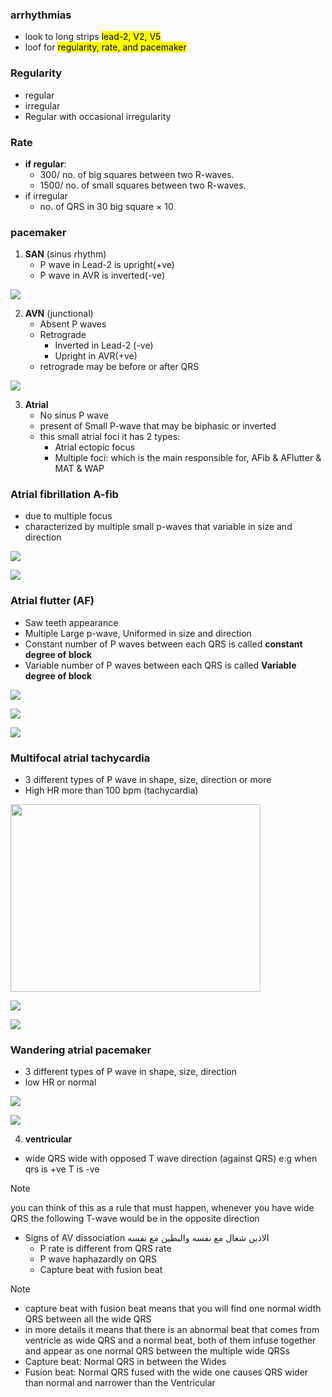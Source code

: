 ### arrhythmias
- look to long strips <mark>lead-2, V2, V5</mark>
- loof for <mark>regularity, rate, and pacemaker</mark>

### Regularity
- regular
- irregular
- Regular with occasional irregularity

### Rate
- **if regular**:
    - 300/ no. of big squares between two R-waves.
    - 1500/ no. of small squares between two R-waves.
- if irregular
    - no. of QRS in 30 big square × 10

### pacemaker
1. **SAN** (sinus rhythm)
    - P wave in Lead-2 is upright(+ve)
    - P wave in AVR is inverted(-ve)

![](./imgs/SAN-pacemaker.png)

2. **AVN** (junctional) 
    - Absent P waves
    - Retrograde
        - Inverted in Lead-2 (-ve)
        - Upright in AVR(+ve)
    - retrograde may be before or after QRS

![](./imgs/AVN-pacemaker.png)

3. **Atrial**
    - No sinus P wave
    - present of Small P-wave that may be biphasic or inverted
    - this small atrial foci it has 2 types:
        - Atrial ectopic focus
        - Multiple foci: which is the main responsible for, AFib & AFlutter & MAT & WAP

### Atrial fibrillation A-fib
- due to multiple focus
- characterized by multiple small p-waves that variable in size and direction

![](./imgs/a-fib-ecg.jpg)

![](./imgs/afib.jpg)


### Atrial flutter (AF)
- Saw teeth appearance
- Multiple Large p-wave, Uniformed in size and direction
- Constant number of P waves between each QRS is called **constant degree of block**
- Variable number of P waves between each QRS is called **Variable degree of block**

![](./imgs/atrial-flutter.jpg)

![](./imgs/ECG-abnormal-QRS-atrial-flutter.png)

![](./imgs/atrial-fib-atrial-f.jpg)

### Multifocal atrial tachycardia
- 3 different types of P wave in shape, size, direction or more
- High HR more than 100 bpm (tachycardia)

<img src="./imgs/MAT.png" width="400px" height="300px">

![](./imgs/Multifocal-Atrial-Tachycardia.jpg)

![](./imgs/a-fib-aF-MAT.webp)

### Wandering atrial pacemaker
- 3 different types of P wave in shape, size, direction
- low HR or normal

![](./imgs/wap.jpg)

![](./imgs/WAPP.jpg)

4. **ventricular**
- wide QRS wide with opposed T wave direction (against QRS) e:g when qrs is +ve T is -ve
> [!NOTE]
> you can think of this as a rule that must happen, whenever you have wide QRS the following T-wave would be in the opposite direction
- Signs of AV dissociation الاذين شغال مع نفسه والبطين مع نفسه
    - P rate is different from QRS rate
    - P wave haphazardly on QRS
    - Capture beat with fusion beat
> [!NOTE]
> - capture beat with fusion beat means that you will find one normal width QRS between all the wide QRS
> - in more details it means that there is an abnormal beat that comes from ventricle as wide QRS and a normal beat, both of them infuse together and appear as one normal QRS between the multiple wide QRSs
> - Capture beat: Normal QRS in between the Wides
> - Fusion beat: Normal QRS fused with the wide one causes QRS wider than normal and narrower than the Ventricular

